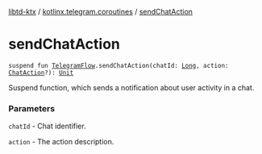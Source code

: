 [libtd-ktx](../index.md) / [kotlinx.telegram.coroutines](index.md) / [sendChatAction](./send-chat-action.md)

# sendChatAction

`suspend fun `[`TelegramFlow`](../kotlinx.telegram.core/-telegram-flow/index.md)`.sendChatAction(chatId: `[`Long`](https://kotlinlang.org/api/latest/jvm/stdlib/kotlin/-long/index.html)`, action: `[`ChatAction`](https://tdlibx.github.io/td/docs/org/drinkless/td/libcore/telegram/TdApi/ChatAction.html)`?): `[`Unit`](https://kotlinlang.org/api/latest/jvm/stdlib/kotlin/-unit/index.html)

Suspend function, which sends a notification about user activity in a chat.

### Parameters

`chatId` - Chat identifier.

`action` - The action description.